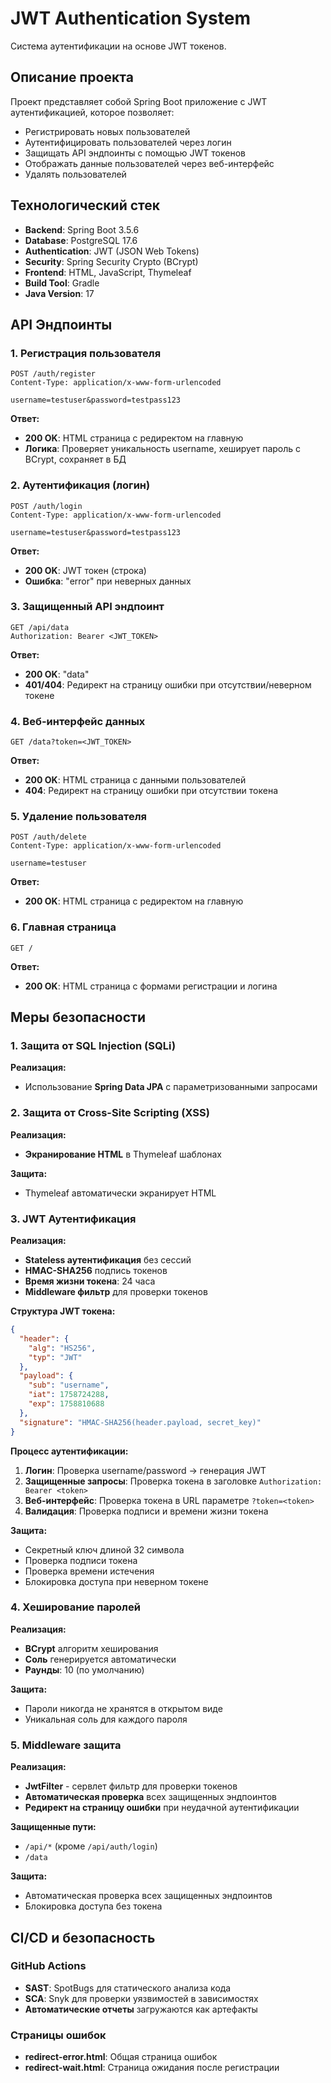 # JWT Authentication System

Система аутентификации на основе JWT токенов.

## Описание проекта

Проект представляет собой Spring Boot приложение с JWT аутентификацией, которое позволяет:
- Регистрировать новых пользователей
- Аутентифицировать пользователей через логин
- Защищать API эндпоинты с помощью JWT токенов
- Отображать данные пользователей через веб-интерфейс
- Удалять пользователей

## Технологический стек

- **Backend**: Spring Boot 3.5.6
- **Database**: PostgreSQL 17.6
- **Authentication**: JWT (JSON Web Tokens)
- **Security**: Spring Security Crypto (BCrypt)
- **Frontend**: HTML, JavaScript, Thymeleaf
- **Build Tool**: Gradle
- **Java Version**: 17

## API Эндпоинты

### 1. Регистрация пользователя
```http
POST /auth/register
Content-Type: application/x-www-form-urlencoded

username=testuser&password=testpass123
```

**Ответ:**
- **200 OK**: HTML страница с редиректом на главную
- **Логика**: Проверяет уникальность username, хеширует пароль с BCrypt, сохраняет в БД

### 2. Аутентификация (логин)
```http
POST /auth/login
Content-Type: application/x-www-form-urlencoded

username=testuser&password=testpass123
```

**Ответ:**
- **200 OK**: JWT токен (строка)
- **Ошибка**: "error" при неверных данных

### 3. Защищенный API эндпоинт
```http
GET /api/data
Authorization: Bearer <JWT_TOKEN>
```

**Ответ:**
- **200 OK**: "data"
- **401/404**: Редирект на страницу ошибки при отсутствии/неверном токене

### 4. Веб-интерфейс данных
```http
GET /data?token=<JWT_TOKEN>
```

**Ответ:**
- **200 OK**: HTML страница с данными пользователей
- **404**: Редирект на страницу ошибки при отсутствии токена

### 5. Удаление пользователя
```http
POST /auth/delete
Content-Type: application/x-www-form-urlencoded

username=testuser
```

**Ответ:**
- **200 OK**: HTML страница с редиректом на главную

### 6. Главная страница
```http
GET /
```

**Ответ:**
- **200 OK**: HTML страница с формами регистрации и логина

## Меры безопасности

### 1. Защита от SQL Injection (SQLi)

**Реализация:**
- Использование **Spring Data JPA** с параметризованными запросами



### 2. Защита от Cross-Site Scripting (XSS)

**Реализация:**
- **Экранирование HTML** в Thymeleaf шаблонах



**Защита:**
- Thymeleaf автоматически экранирует HTML


### 3. JWT Аутентификация

**Реализация:**
- **Stateless аутентификация** без сессий
- **HMAC-SHA256** подпись токенов
- **Время жизни токена**: 24 часа
- **Middleware фильтр** для проверки токенов

**Структура JWT токена:**
```json
{
  "header": {
    "alg": "HS256",
    "typ": "JWT"
  },
  "payload": {
    "sub": "username",
    "iat": 1758724288,
    "exp": 1758810688
  },
  "signature": "HMAC-SHA256(header.payload, secret_key)"
}
```

**Процесс аутентификации:**
1. **Логин**: Проверка username/password → генерация JWT
2. **Защищенные запросы**: Проверка токена в заголовке `Authorization: Bearer <token>`
3. **Веб-интерфейс**: Проверка токена в URL параметре `?token=<token>`
4. **Валидация**: Проверка подписи и времени жизни токена

**Защита:**
- Секретный ключ длиной 32 символа
- Проверка подписи токена
- Проверка времени истечения
- Блокировка доступа при неверном токене

### 4. Хеширование паролей

**Реализация:**
- **BCrypt** алгоритм хеширования
- **Соль** генерируется автоматически
- **Раунды**: 10 (по умолчанию)



**Защита:**
- Пароли никогда не хранятся в открытом виде
- Уникальная соль для каждого пароля

### 5. Middleware защита

**Реализация:**
- **JwtFilter** - сервлет фильтр для проверки токенов
- **Автоматическая проверка** всех защищенных эндпоинтов
- **Редирект на страницу ошибки** при неудачной аутентификации


**Защищенные пути:**
- `/api/*` (кроме `/api/auth/login`)
- `/data`

**Защита:**
- Автоматическая проверка всех защищенных эндпоинтов
- Блокировка доступа без токена


## CI/CD и безопасность

### GitHub Actions
- **SAST**: SpotBugs для статического анализа кода
- **SCA**: Snyk для проверки уязвимостей в зависимостях
- **Автоматические отчеты** загружаются как артефакты


### Страницы ошибок
- **redirect-error.html**: Общая страница ошибок
- **redirect-wait.html**: Страница ожидания после регистрации


